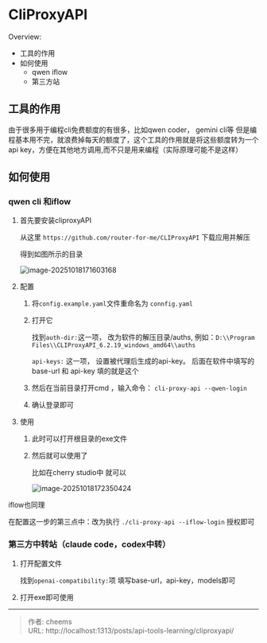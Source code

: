 # CliProxyAPI


Overview:

- 工具的作用
- 如何使用
  - qwen iflow
  - 第三方站

<!--more-->

## 工具的作用

由于很多用于编程cli免费额度的有很多，比如qwen coder， gemini cli等
但是编程基本用不完，就浪费掉每天的额度了，这个工具的作用就是将这些额度转为一个api key，方便在其他地方调用,而不只是用来编程（实际原理可能不是这样）

## 如何使用

### qwen cli 和iflow

1. 首先要安装cliproxyAPI

   从这里 `https://github.com/router-for-me/CLIProxyAPI` 下载应用并解压

   得到如图所示的目录

   ![image-20251018171603168](https://cdn.jsdelivr.net/gh/word1230/hugo-img@main/resources/20251019_bnkKOc.webp)

2. 配置

   1. 将`config.example.yaml`文件重命名为 `connfig.yaml`

   2. 打开它

      找到`auth-dir:`这一项， 改为软件的解压目录/auths, 例如：`D:\\Program Files\\CLIProxyAPI_6.2.19_windows_amd64\\auths`

      `api-keys:` 这一项， 设置被代理后生成的api-key。 后面在软件中填写的base-url 和 api-key 填的就是这个

   3. 然后在当前目录打开cmd ，输入命令： `cli-proxy-api --qwen-login` 

   4. 确认登录即可

3. 使用

   1. 此时可以打开根目录的exe文件

   2. 然后就可以使用了

      比如在cherry studio中 就可以

      ![image-20251018172350424](https://cdn.jsdelivr.net/gh/word1230/hugo-img@main/resources/20251019_6ArDLV.webp)

iflow也同理

在配置这一步的第三点中：改为执行 `./cli-proxy-api --iflow-login` 授权即可



### 第三方中转站（claude code，codex中转）

1. 打开配置文件

   找到`openai-compatibility:`项 填写base-url，api-key，models即可

2. 打开exe即可使用


---

> 作者: cheems  
> URL: http://localhost:1313/posts/api-tools-learning/cliproxyapi/  

